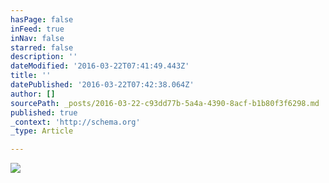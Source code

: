 ```yaml
---
hasPage: false
inFeed: true
inNav: false
starred: false
description: ''
dateModified: '2016-03-22T07:41:49.443Z'
title: ''
datePublished: '2016-03-22T07:42:38.064Z'
author: []
sourcePath: _posts/2016-03-22-c93dd77b-5a4a-4390-8acf-b1b80f3f6298.md
published: true
_context: 'http://schema.org'
_type: Article

---
```

![](https://the-grid-user-content.s3-us-west-2.amazonaws.com/94ea6d35-5056-4e93-b479-972acddb09a1.jpg)